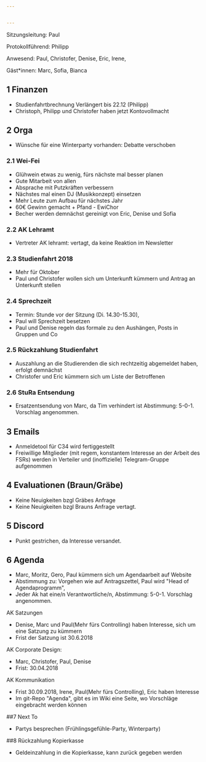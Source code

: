 ```yaml
---


---
```


Sitzungsleitung: Paul

Protokollführend: Philipp

Anwesend: Paul, Christofer, Denise, Eric, Irene,

Gäst*innen: Marc, Sofia, Bianca


## 1 Finanzen
* Studienfahrtbrechnung Verlängert bis 22.12 (Philipp)
* Christoph, Philipp und Christofer haben jetzt Kontovollmacht



## 2 Orga
* Wünsche für eine Winterparty vorhanden: Debatte verschoben

### 2.1 Wei-Fei
* Glühwein etwas zu wenig, fürs nächste mal besser planen
* Gute Mitarbeit von allen
* Absprache mit Putzkräften verbessern
* Nächstes mal einen DJ (Musikkonzept) einsetzen
* Mehr Leute zum Aufbau für nächstes Jahr
* 60€ Gewinn gemacht + Pfand - EwiChor
* Becher werden demnächst gereinigt von Eric, Denise und Sofia

### 2.2 AK Lehramt
* Vertreter AK lehramt: vertagt, da keine Reaktion im Newsletter


### 2.3 Studienfahrt 2018
* Mehr für Oktober 
* Paul und Christofer wollen sich um Unterkunft kümmern und 
  Antrag an Unterkunft stellen

### 2.4 Sprechzeit
* Termin: Stunde vor der Sitzung (Di. 14.30-15.30), 
* Paul will Sprechzeit besetzen 
* Paul und Denise regeln das formale zu den Aushängen, Posts in Gruppen und Co

### 2.5 Rückzahlung Studienfahrt
* Auszahlung an die Studierenden die sich rechtzeitig abgemeldet haben, erfolgt demnächst
* Christofer und Eric kümmern sich um Liste der Betroffenen

### 2.6 StuRa Entsendung
* Ersatzentsendung von Marc, da Tim verhindert ist
  Abstimmung: 5-0-1.
  Vorschlag angenommen.

## 3 Emails
* Anmeldetool für C34 wird fertiggestellt
* Freiwillige Mitglieder (mit regem, konstantem Interesse an der Arbeit des FSRs) werden in Verteiler und (inoffizielle) Telegram-Gruppe aufgenommen
 
## 4 Evaluationen (Braun/Gräbe)
* Keine Neuigkeiten bzgl Gräbes Anfrage
* Keine Neuigkeiten bzgl Brauns Anfrage
  vertagt.


## 5 Discord
* Punkt gestrichen, da Interesse versandet.

## 6 Agenda
* Marc, Moritz, Gero, Paul kümmern sich um Agendaarbeit auf Website
* Abstimmung zu: Vorgehen wie auf Antragszettel, Paul wird "Head of Agendaprogramm", 
* Jeder Ak hat eine/n Verantwortliche/n, Abstimmung: 5-0-1. 
  Vorschlag angenommen. 

AK Satzungen
* Denise, Marc und Paul(Mehr fürs Controlling) haben Interesse, sich um eine Satzung zu kümmern
* Frist der Satzung ist 30.6.2018

AK Corporate Design:
* Marc, Christofer, Paul, Denise
* Frist: 30.04.2018

AK Kommunikation
* Frist 30.09.2018, Irene, Paul(Mehr fürs Controlling), Eric haben Interesse
* Im git-Repo "Agenda", gibt es im Wiki eine Seite, wo Vorschläge eingebracht werden können

##7 Next To
* Partys besprechen (Frühlingsgefühle-Party, Winterparty)

##8 Rückzahlung Kopierkasse
* Geldeinzahlung in die Kopierkasse, kann zurück gegeben werden

